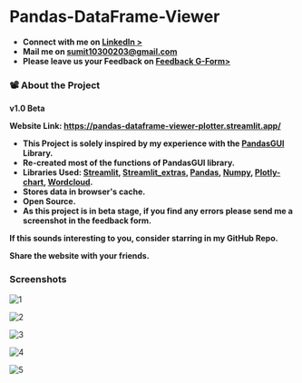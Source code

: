 # Pandas-DataFrame-Viewer

* **Connect with me on [LinkedIn >](https://bit.ly/3DyD6cP)**            
* **Mail me on sumit10300203@gmail.com**
* **Please leave us your Feedback on [Feedback G-Form>](https://forms.gle/vzVN6h7FtwCn45hw6)**

### :film_projector: About the Project

**v1.0 Beta**

**Website Link: https://pandas-dataframe-viewer-plotter.streamlit.app/**

* **This Project is solely inspired by my experience with the [PandasGUI](https://github.com/adamerose/PandasGUI) Library.**
* **Re-created most of the functions of PandasGUI library.**
* **Libraries Used: [Streamlit](https://streamlit.io/), [Streamlit_extras](https://extras.streamlit.app/), [Pandas](https://pandas.pydata.org/), [Numpy](https://numpy.org/), [Plotly-chart](https://plotly.com/), [Wordcloud](https://amueller.github.io/word_cloud/).**
* **Stores data in browser's cache.**
* **Open Source.**
* **As this project is in beta stage, if you find any errors please send me a screenshot in the feedback form.**

**If this sounds interesting to you, consider starring in my GitHub Repo.**

**Share the website with your friends.**

### **Screenshots**
![1](https://github.com/sumit10300203/Pandas-DataFrame-Viewer/assets/66067910/a537c19b-7638-4042-8561-dcdf28ab6e4c)

![2](https://github.com/sumit10300203/Pandas-DataFrame-Viewer/assets/66067910/a840cc75-513d-4f2b-9645-5afd4cdd9843)

![3](https://github.com/sumit10300203/Pandas-DataFrame-Viewer/assets/66067910/a8acd9d7-8d89-499d-9d9a-73907725d021)

![4](https://github.com/sumit10300203/Pandas-DataFrame-Viewer/assets/66067910/57c44e26-aefe-4f79-bfec-d1d7ffee64ef)

![5](https://github.com/sumit10300203/Pandas-DataFrame-Viewer/assets/66067910/d3f688af-3860-45f3-829b-4e791cd40a2c)
